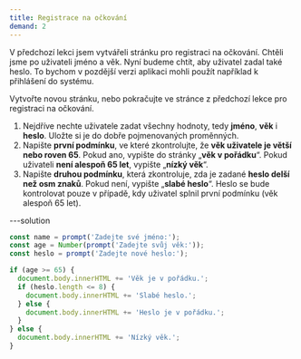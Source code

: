 ```yaml
---
title: Registrace na očkování
demand: 2
---
```


V předchozí lekci jsem vytvářeli stránku pro registraci na očkování. Chtěli jsme po uživateli jméno a věk. Nyní budeme chtít, aby uživatel zadal také heslo. To bychom v pozdější verzi aplikaci mohli použít například k přihlášení do systému.

Vytvořte novou stránku, nebo pokračujte ve stránce z předchozí lekce pro registraci na očkování.

1. Nejdříve nechte uživatele zadat všechny hodnoty, tedy **jméno**, **věk** i **heslo**. Uložte si je do dobře pojmenovaných proměnných.
1. Napište **první podmínku**, ve které zkontrolujte, že **věk uživatele je větší nebo roven 65**. Pokud ano, vypište do stránky „**věk v pořádku**“. Pokud uživateli **není alespoň 65 let**, vypište „**nízký věk**“.
1. Napište **druhou podmínku**, která zkontroluje, zda je zadané **heslo delší než osm znaků**. Pokud není, vypište „**slabé heslo**“. Heslo se bude kontrolovat pouze v případě, kdy uživatel splnil první podmínku (věk alespoň 65 let).

---solution

```js
const name = prompt('Zadejte své jméno:');
const age = Number(prompt('Zadejte svůj věk:'));
const heslo = prompt('Zadejte nové heslo:');

if (age >= 65) {
  document.body.innerHTML += 'Věk je v pořádku.';
  if (heslo.length <= 8) {
    document.body.innerHTML += 'Slabé heslo.';
  } else {
    document.body.innerHTML += 'Heslo je v pořádku.';
  }
} else {
  document.body.innerHTML += 'Nízký věk.';
}
```
